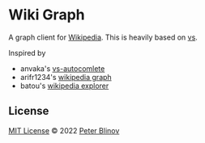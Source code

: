 # Wiki Graph

A graph client for [Wikipedia](https://www.wikipedia.org/). This is heavily based on [vs](https://github.com/anvaka/vs).

Inspired by

- anvaka's [vs-autocomlete](https://anvaka.github.io/vs/?query=)
- arifr1234's [wikipedia graph](https://arifr1234.github.io/wikipedia-graph/)
- batou's [wikipedia explorer](https://batou.xyz/explorer/)

## License

[MIT License](./LICENSE) © 2022 [Peter Blinov](https://github.com/blinpete)
